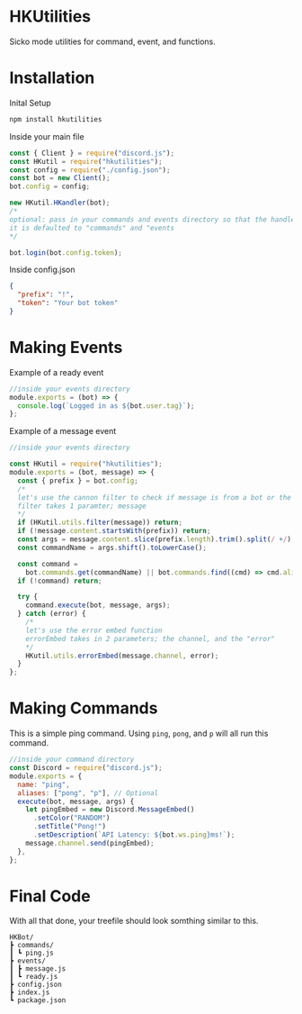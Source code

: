# HKUtilities

Sicko mode utilities for command, event, and functions.

# Installation

Inital Setup

```bash
npm install hkutilities
```

Inside your main file

```js
const { Client } = require("discord.js");
const HKutil = require("hkutilities");
const config = require("./config.json");
const bot = new Client();
bot.config = config;

new HKutil.HKandler(bot); 
/*
optional: pass in your commands and events directory so that the handler will know where to which folders to go to
it is defaulted to "commands" and "events
*/

bot.login(bot.config.token);
```

Inside config.json

```json
{
  "prefix": "!",
  "token": "Your bot token"
}
```

# Making Events

Example of a ready event

```js
//inside your events directory
module.exports = (bot) => {
  console.log(`Logged in as ${bot.user.tag}`);
};
```

Example of a message event

```js
//inside your events directory

const HKutil = require("hkutilities");
module.exports = (bot, message) => {
  const { prefix } = bot.config;
  /*
  let's use the cannon filter to check if message is from a bot or the message is in dm's
  filter takes 1 paramter; message
  */
  if (HKutil.utils.filter(message)) return;
  if (!message.content.startsWith(prefix)) return;
  const args = message.content.slice(prefix.length).trim().split(/ +/);
  const commandName = args.shift().toLowerCase();

  const command =
    bot.commands.get(commandName) || bot.commands.find((cmd) => cmd.aliases && cmd.aliases.includes(commandName));
  if (!command) return;

  try {
    command.execute(bot, message, args);
  } catch (error) {
    /*
    let's use the error embed function
    errorEmbed takes in 2 parameters; the channel, and the "error"
    */
    HKutil.utils.errorEmbed(message.channel, error);
  }
};
```

# Making Commands

This is a simple ping command. Using `ping`, `pong`, and `p` will all run this command.

```js
//inside your command directory
const Discord = require("discord.js");
module.exports = {
  name: "ping",
  aliases: ["pong", "p"], // Optional
  execute(bot, message, args) {
    let pingEmbed = new Discord.MessageEmbed()
      .setColor("RANDOM")
      .setTitle("Pong!")
      .setDescription(`API Latency: ${bot.ws.ping}ms!`);
    message.channel.send(pingEmbed);
  },
};
```

# Final Code

With all that done, your treefile should look somthing similar to this.

```
HKBot/
┣ commands/
┃ ┗ ping.js
┣ events/
┃ ┣ message.js
┃ ┗ ready.js
┣ config.json
┣ index.js
┗ package.json
```
